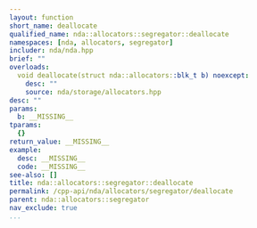```yaml
---
layout: function
short_name: deallocate
qualified_name: nda::allocators::segregator::deallocate
namespaces: [nda, allocators, segregator]
includer: nda/nda.hpp
brief: ""
overloads:
  void deallocate(struct nda::allocators::blk_t b) noexcept:
    desc: ""
    source: nda/storage/allocators.hpp
desc: ""
params:
  b: __MISSING__
tparams:
  {}
return_value: __MISSING__
example:
  desc: __MISSING__
  code: __MISSING__
see-also: []
title: nda::allocators::segregator::deallocate
permalink: /cpp-api/nda/allocators/segregator/deallocate
parent: nda::allocators::segregator
nav_exclude: true
...
```


